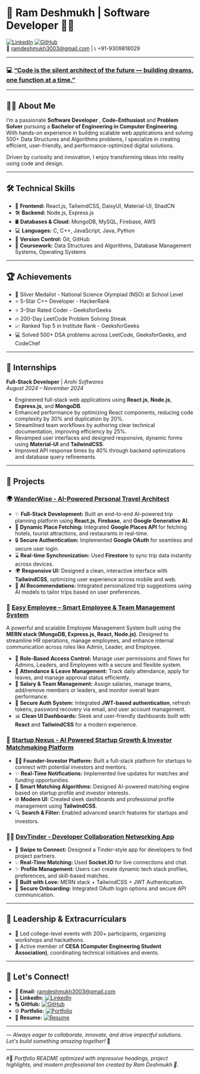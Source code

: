 
# 🚀 Ram Deshmukh | Software Developer 👨‍💼

[![LinkedIn](https://img.shields.io/badge/LinkedIn-ramdeshmukh87-blue?logo=linkedin)](https://linkedin.com/in/ramdeshmukh87) [![GitHub](https://img.shields.io/badge/GitHub-ramdeshmukh3003-black?logo=github)](https://github.com/ramdeshmukh3003)  
📧 [ramdeshmukh3003@gmail.com](mailto:ramdeshmukh3003@gmail.com) | 📞 +91-9309818029

---

### 💻 [“Code is the silent architect of the future — building dreams, one function at a time.”](https://ramdeshmukh3003.github.io/ram-deshmukh.io)

---

## 👨‍💻 About Me


I’m a passionate **Software Developer** , **Code-Enthusiast** and **Problem Solver** pursuing a **Bachelor of Engineering in Computer Engineering**.\
With hands-on experience in building scalable web applications and solving 500+ Data Structures and Algorithms problems, I specialize in creating efficient, user-friendly, and performance-optimized digital solutions.

Driven by curiosity and innovation, I enjoy transforming ideas into reality using code and design.

---

## 🛠️ Technical Skills

- 🧩 **Frontend:** React.js, TailwindCSS, DaisyUI, Material-UI, ShadCN
- 🛠️ **Backend:** Node.js, Express.js
- 🛢️ **Databases & Cloud:** MongoDB, MySQL, Firebase, AWS
- 💻 **Languages:** C, C++, JavaScript, Java, Python
- 🔧 **Version Control:** Git, GitHub
- 📘 **Coursework:** Data Structures and Algorithms, Database Management Systems, Operating Systems

---

## 🏆 Achievements

- 🥈 Silver Medalist - National Science Olympiad (NSO) at School Level
- ⭐ 5-Star C++ Developer - HackerRank
- ⭐ 3-Star Rated Coder - GeeksforGeeks
- 🔥 200-Day LeetCode Problem Solving Streak
- 📈 Ranked Top 5 in Institute Rank - GeeksforGeeks
- 💻 Solved 500+ DSA problems across LeetCode, GeeksforGeeks, and CodeChef

---

## 💼 Internships

**Full-Stack Developer** | *Arohi Softwares*\
*August 2024 – November 2024*

- Engineered full-stack web applications using **React.js**, **Node.js**, **Express.js**, and **MongoDB**.
- Enhanced performance by optimizing React components, reducing code complexity by 30% and duplication by 20%.
- Streamlined team workflows by authoring clear technical documentation, improving efficiency by 25%.
- Revamped user interfaces and designed responsive, dynamic forms using **Material-UI** and **TailwindCSS**.
- Improved API response times by 40% through backend optimizations and database query refinements.

---

## 🚀 Projects

### 🌍 [WanderWise - AI-Powered Personal Travel Architect](https://wander-wise-lemon.vercel.app)

- ✨ **Full-Stack Development:** Built an end-to-end AI-powered trip planning platform using **React.js**, **Firebase**, and **Google Generative AI**.
- 📍 **Dynamic Place Fetching:** Integrated **Google Places API** for fetching hotels, tourist attractions, and restaurants in real-time.
- 🔒 **Secure Authentication:** Implemented **Google OAuth** for seamless and secure user login.
- ⌛ **Real-time Synchronization:** Used **Firestore** to sync trip data instantly across devices.
- 🌍 **Responsive UI:** Designed a clean, interactive interface with **TailwindCSS**, optimizing user experience across mobile and web.
- 🔄 **AI Recommendations:** Integrated personalized trip suggestions using AI models to tailor trips based on user preferences.

### 🧠 [Easy Employee – Smart Employee & Team Management System](https://github.com/ramdeshmukh3003/EMS-I.git)

A powerful and scalable Employee Management System built using the **MERN stack (MongoDB, Express.js, React, Node.js)**. Designed to streamline HR operations, manage employees, and enhance internal communication across roles like Admin, Leader, and Employee.


- 👥 **Role-Based Access Control:** Manage user permissions and flows for Admins, Leaders, and Employees with a secure and flexible system.
- 🧒 **Attendance & Leave Management:** Track daily attendance, apply for leaves, and manage approval status efficiently.
- 💸 **Salary & Team Management:** Assign salaries, manage teams, add/remove members or leaders, and monitor overall team performance.
- 🔐 **Secure Auth System:** Integrated **JWT-based authentication**, refresh tokens, password recovery via email, and user account management.
- 📊 **Clean UI Dashboards:** Sleek and user-friendly dashboards built with **React** and **TailwindCSS** for a modern experience.


### 🌟 [Startup Nexus - AI Powered Startup Growth & Investor Matchmaking Platform](https://github.com/ramdeshmukh3003/StartupForage.git)

- 👩‍💼 **Founder-Investor Platform:** Built a full-stack platform for startups to connect with potential investors and mentors.
- ✨ **Real-Time Notifications:** Implemented live updates for matches and funding opportunities.
- 🌟 **Smart Matching Algorithms:** Designed AI-powered matching engine based on startup profile and investor interests.
- 🌐 **Modern UI:** Created sleek dashboards and professional profile management using **TailwindCSS**.
- 🔍 **Search & Filter:** Enabled advanced search features for startups and investors.

### 👨‍💻 [DevTinder - Developer Collaboration Networking App](https://github.com/ramdeshmukh3003/Tindev.git)

- 🚀 **Swipe to Connect:** Designed a Tinder-style app for developers to find project partners.
- 💡 **Real-Time Matching:** Used **Socket.IO** for live connections and chat.
- ✨ **Profile Management:** Users can create dynamic tech stack profiles, preferences, and skill-based matches.
- 💚 **Built with Love:** MERN stack + TailwindCSS + JWT Authentication.
- 🔐 **Secure Onboarding:** Integrated OAuth login options and secure API communication.

---

## 🌟 Leadership & Extracurriculars

- 🏅 Led college-level events with 200+ participants, organizing workshops and hackathons.
- 🧪 Active member of **CESA (Computer Engineering Student Association)**, coordinating technical initiatives and events.

---

## 📢 Let's Connect!

- 📧 **Email:** [ramdeshmukh3003@gmail.com](mailto:ramdeshmukh3003@gmail.com)  
- 💼 **LinkedIn:** [![LinkedIn](https://img.shields.io/badge/LinkedIn-ramdeshmukh87-blue?logo=linkedin)](https://linkedin.com/in/ramdeshmukh87)
- 🔠 **GitHub:** [![GitHub](https://img.shields.io/badge/GitHub-ramdeshmukh3003-black?logo=github)](https://github.com/ramdeshmukh3003)
- 🌐 **Portfolio:** [![Portfolio](https://img.shields.io/badge/Portfolio-ram--deshmukh.io-0A66C2?logo=internet-explorer&logoColor=white)](https://ramdeshmukh3003.github.io/ram-deshmukh.io)  
- 📄 **Resume:** [![Resume](https://img.shields.io/badge/Resume-Download-green?logo=google-drive&logoColor=white)](https://surl.li/cghhwg)

---

*— Always eager to collaborate, innovate, and drive impactful solutions. Let's build something amazing together!* 🚀

---

#⃣ *Portfolio README optimized with impressive headings, project highlights, and modern professional ton created by Ram Deshmukh 🚀.*
